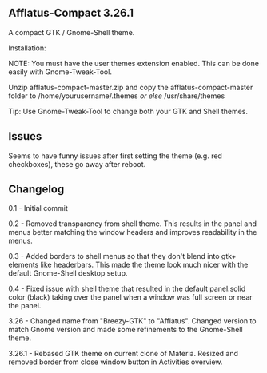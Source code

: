 Afflatus-Compact 3.26.1
---------------

A compact GTK / Gnome-Shell theme.

Installation:

NOTE: You must have the user themes extension enabled. This can be done easily with Gnome-Tweak-Tool.

Unzip afflatus-compact-master.zip and copy the afflatus-compact-master folder to /home/yourusername/.themes *or else* /usr/share/themes

Tip: Use Gnome-Tweak-Tool to change both your GTK and Shell themes.

Issues
------------
Seems to have funny issues after first setting the theme (e.g. red checkboxes), these go away after reboot.

Changelog
------------
0.1 - Initial commit

0.2 - Removed transparency from shell theme. This results in the panel and menus better matching the window headers and improves readability in the menus.

0.3 - Added borders to shell menus so that they don't blend into gtk+ elements like headerbars. This made the theme look much nicer with the default Gnome-Shell desktop setup.

0.4 - Fixed issue with shell theme that resulted in the default panel.solid color (black) taking over the panel when a window was full screen or near the panel. 

3.26 - Changed name from "Breezy-GTK" to "Afflatus". Changed version to match Gnome version and made some refinements to the Gnome-Shell theme.

3.26.1 - Rebased GTK theme on current clone of Materia. Resized and removed border from close window button in Activities overview.
